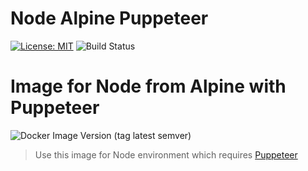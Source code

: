 # Node Alpine Puppeteer

[![License: MIT](https://img.shields.io/badge/License-MIT-yellow.svg)](https://opensource.org/licenses/MIT)
![Build Status](https://github.com/heronlabs/node-alpine-puppeteer/actions/workflows/main.yml/badge.svg?branch=main)

# Image for Node from Alpine with Puppeteer

![Docker Image Version (tag latest semver)](https://img.shields.io/docker/v/lucaslacerdacl/node-alpine-puppeteer/latest)

> Use this image for Node environment which requires [Puppeteer](https://pptr.dev/)
